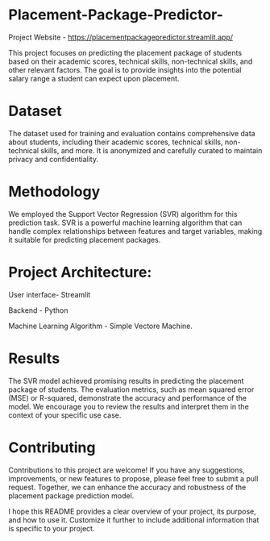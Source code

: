 # Placement-Package-Predictor-
Project Website - https://placementpackagepredictor.streamlit.app/

This project focuses on predicting the placement package of students based on their academic scores, technical skills, non-technical skills, and other relevant factors. The goal is to provide insights into the potential salary range a student can expect upon placement.

# Dataset
The dataset used for training and evaluation contains comprehensive data about students, including their academic scores, technical skills, non-technical skills, and more. It is anonymized and carefully curated to maintain privacy and confidentiality.

# Methodology
We employed the Support Vector Regression (SVR) algorithm for this prediction task. SVR is a powerful machine learning algorithm that can handle complex relationships between features and target variables, making it suitable for predicting placement packages.

# Project Architecture:

User interface- Streamlit

Backend - Python

Machine Learning Algorithm - Simple Vectore Machine. 

# Results
The SVR model achieved promising results in predicting the placement package of students. The evaluation metrics, such as mean squared error (MSE) or R-squared, demonstrate the accuracy and performance of the model. We encourage you to review the results and interpret them in the context of your specific use case.

# Contributing
Contributions to this project are welcome! If you have any suggestions, improvements, or new features to propose, please feel free to submit a pull request. Together, we can enhance the accuracy and robustness of the placement package prediction model.

I hope this README provides a clear overview of your project, its purpose, and how to use it. Customize it further to include additional information that is specific to your project.
